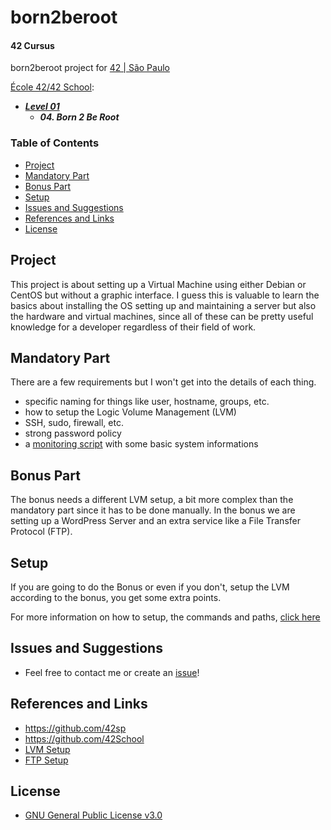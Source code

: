 # born2beroot   <!-- omit in toc -->

#### 42 Cursus  <!-- omit in toc -->

born2beroot project for [42 | São Paulo](https://github.com/42sp)

[École 42/42 School](https://github.com/42School):

- ***[Level 01](https://github.com/psudo-dev/42cursus_index)***
  - ***04. Born 2 Be Root***

### Table of Contents  <!-- omit in toc -->

- [Project](#project)
- [Mandatory Part](#mandatory-part)
- [Bonus Part](#bonus-part)
- [Setup](#setup)
- [Issues and Suggestions](#issues-and-suggestions)
- [References and Links](#references-and-links)
- [License](#license)

## Project

This project is about setting up a Virtual Machine using either Debian or CentOS but without a graphic interface. I guess this is valuable to learn the basics about installing the OS setting up and maintaining a server but also the hardware and virtual machines, since all of these can be pretty useful knowledge for a developer regardless of their field of work.

## Mandatory Part

There are a few requirements but I won't get into the details of each thing.

- specific naming for things like user, hostname, groups, etc.
- how to setup the Logic Volume Management (LVM)
- SSH, sudo, firewall, etc.
- strong password policy
- a [monitoring script](monitoring_script.md) with some basic system informations

## Bonus Part

The bonus needs a different LVM setup, a bit more complex than the mandatory part since it has to be done manually. In the bonus we are setting up a WordPress Server and an extra service like a File Transfer Protocol (FTP).

## Setup

If you are going to do the Bonus or even if you don't, setup the LVM according to the bonus, you get some extra points.

For more information on how to setup, the commands and paths, [click here](setup.md)

## Issues and Suggestions

-   Feel free to contact me or create an [issue](https://github.com/psudo-dev/42cursus_04_born2beroot/issues/new/choose)!

## References and Links

- <https://github.com/42sp>
- <https://github.com/42School>
- [LVM Setup](https://www.youtube.com/watch?v=GEl2S5MI-WU)
- [FTP Setup](https://www.digitalocean.com/community/tutorials/how-to-set-up-vsftpd-for-a-user-s-directory-on-debian-10s)

## License

-   [GNU General Public License v3.0](https://github.com/psudo-dev/42cursus_03_born2beroot/blob/main/LICENSE.md)
